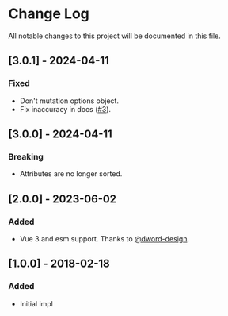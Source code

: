 # Change Log

All notable changes to this project will be documented in this file.

## [3.0.1] - 2024-04-11

### Fixed

- Don't mutation options object.
- Fix inaccuracy in docs ([#3](https://github.com/psalaets/vue-sfc-descriptor-to-string/issues/3)).

## [3.0.0] - 2024-04-11

### Breaking

- Attributes are no longer sorted.

## [2.0.0] - 2023-06-02

### Added

- Vue 3 and esm support. Thanks to [@dword-design](https://github.com/dword-design).

## [1.0.0] - 2018-02-18

### Added

- Initial impl

